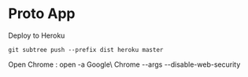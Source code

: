 Proto App
=====
Deploy to Heroku
```
git subtree push --prefix dist heroku master
```

Open Chrome :
open -a Google\ Chrome --args --disable-web-security
